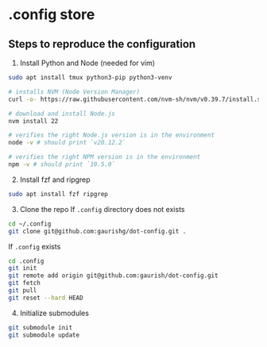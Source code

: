 # .config store

## Steps to reproduce the configuration
1. Install Python and Node (needed for vim)
```bash
sudo apt install tmux python3-pip python3-venv
```

```bash
# installs NVM (Node Version Manager)
curl -o- https://raw.githubusercontent.com/nvm-sh/nvm/v0.39.7/install.sh | bash

# download and install Node.js
nvm install 22

# verifies the right Node.js version is in the environment
node -v # should print `v20.12.2`

# verifies the right NPM version is in the environment
npm -v # should print `10.5.0`
```

2. Install fzf and ripgrep
```bash
sudo apt install fzf ripgrep
```


3. Clone the repo
   If `.config` directory does not exists
```bash
cd ~/.config
git clone git@github.com:gaurishg/dot-config.git .
```

If `.config` exists
```bash
cd .config
git init
git remote add origin git@github.com:gaurish/dot-config.git
git fetch
git pull
git reset --hard HEAD
```

4. Initialize submodules
```bash
git submodule init
git submodule update
```
